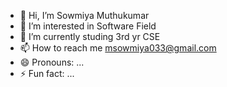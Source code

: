 - 👋 Hi, I’m Sowmiya Muthukumar
- 👀 I’m interested in Software Field
- 🌱 I’m currently studing 3rd yr CSE
- 📫 How to reach me msowmiya033@gmail.com
- 😄 Pronouns: ...
- ⚡ Fun fact: ...

<!---
sowmisisha/sowmisisha is a ✨ special ✨ repository because its `README.md` (this file) appears on your GitHub profile.
You can click the Preview link to take a look at your changes.
--->
